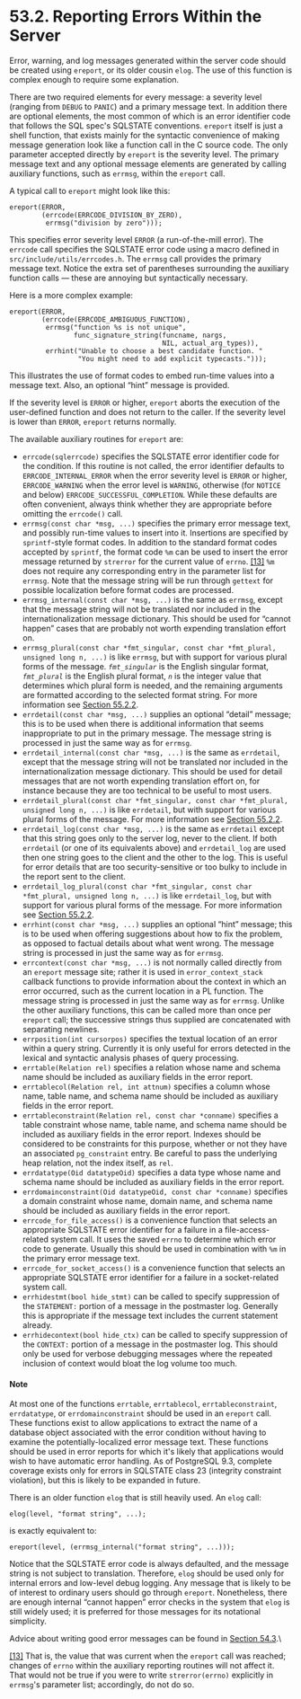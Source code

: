# 53.2. Reporting Errors Within the Server

Error, warning, and log messages generated within the server code should be created using `ereport`, or its older cousin `elog`. The use of this function is complex enough to require some explanation.

There are two required elements for every message: a severity level (ranging from `DEBUG` to `PANIC`) and a primary message text. In addition there are optional elements, the most common of which is an error identifier code that follows the SQL spec's SQLSTATE conventions. `ereport` itself is just a shell function, that exists mainly for the syntactic convenience of making message generation look like a function call in the C source code. The only parameter accepted directly by `ereport` is the severity level. The primary message text and any optional message elements are generated by calling auxiliary functions, such as `errmsg`, within the `ereport` call.

A typical call to `ereport` might look like this:

```
ereport(ERROR,
        (errcode(ERRCODE_DIVISION_BY_ZERO),
         errmsg("division by zero")));
```

This specifies error severity level `ERROR` (a run-of-the-mill error). The `errcode` call specifies the SQLSTATE error code using a macro defined in `src/include/utils/errcodes.h`. The `errmsg` call provides the primary message text. Notice the extra set of parentheses surrounding the auxiliary function calls — these are annoying but syntactically necessary.

Here is a more complex example:

```
ereport(ERROR,
        (errcode(ERRCODE_AMBIGUOUS_FUNCTION),
         errmsg("function %s is not unique",
                func_signature_string(funcname, nargs,
                                      NIL, actual_arg_types)),
         errhint("Unable to choose a best candidate function. "
                 "You might need to add explicit typecasts.")));
```

This illustrates the use of format codes to embed run-time values into a message text. Also, an optional “hint” message is provided.

If the severity level is `ERROR` or higher, `ereport` aborts the execution of the user-defined function and does not return to the caller. If the severity level is lower than `ERROR`, `ereport` returns normally.

The available auxiliary routines for `ereport` are:

* `errcode(sqlerrcode)` specifies the SQLSTATE error identifier code for the condition. If this routine is not called, the error identifier defaults to `ERRCODE_INTERNAL_ERROR` when the error severity level is `ERROR` or higher, `ERRCODE_WARNING` when the error level is `WARNING`, otherwise (for `NOTICE` and below) `ERRCODE_SUCCESSFUL_COMPLETION`. While these defaults are often convenient, always think whether they are appropriate before omitting the `errcode()` call.
* `errmsg(const char *msg, ...)` specifies the primary error message text, and possibly run-time values to insert into it. Insertions are specified by `sprintf`-style format codes. In addition to the standard format codes accepted by `sprintf`, the format code `%m` can be used to insert the error message returned by `strerror` for the current value of `errno`. [\[13\]](https://www.postgresql.org/docs/11/error-message-reporting.html#ftn.id-1.10.6.3.9.2.2.1.7) `%m` does not require any corresponding entry in the parameter list for `errmsg`. Note that the message string will be run through `gettext` for possible localization before format codes are processed.
* `errmsg_internal(const char *msg, ...)` is the same as `errmsg`, except that the message string will not be translated nor included in the internationalization message dictionary. This should be used for “cannot happen” cases that are probably not worth expending translation effort on.
* `errmsg_plural(const char *fmt_singular, const char *fmt_plural, unsigned long n, ...)` is like `errmsg`, but with support for various plural forms of the message. _`fmt_singular`_ is the English singular format, _`fmt_plural`_ is the English plural format, _`n`_ is the integer value that determines which plural form is needed, and the remaining arguments are formatted according to the selected format string. For more information see [Section 55.2.2](https://www.postgresql.org/docs/11/nls-programmer.html#NLS-GUIDELINES).
* `errdetail(const char *msg, ...)` supplies an optional “detail” message; this is to be used when there is additional information that seems inappropriate to put in the primary message. The message string is processed in just the same way as for `errmsg`.
* `errdetail_internal(const char *msg, ...)` is the same as `errdetail`, except that the message string will not be translated nor included in the internationalization message dictionary. This should be used for detail messages that are not worth expending translation effort on, for instance because they are too technical to be useful to most users.
* `errdetail_plural(const char *fmt_singular, const char *fmt_plural, unsigned long n, ...)` is like `errdetail`, but with support for various plural forms of the message. For more information see [Section 55.2.2](https://www.postgresql.org/docs/11/nls-programmer.html#NLS-GUIDELINES).
* `errdetail_log(const char *msg, ...)` is the same as `errdetail` except that this string goes only to the server log, never to the client. If both `errdetail` (or one of its equivalents above) and `errdetail_log` are used then one string goes to the client and the other to the log. This is useful for error details that are too security-sensitive or too bulky to include in the report sent to the client.
* `errdetail_log_plural(const char *fmt_singular, const char *fmt_plural, unsigned long n, ...)` is like `errdetail_log`, but with support for various plural forms of the message. For more information see [Section 55.2.2](https://www.postgresql.org/docs/11/nls-programmer.html#NLS-GUIDELINES).
* `errhint(const char *msg, ...)` supplies an optional “hint” message; this is to be used when offering suggestions about how to fix the problem, as opposed to factual details about what went wrong. The message string is processed in just the same way as for `errmsg`.
* `errcontext(const char *msg, ...)` is not normally called directly from an `ereport` message site; rather it is used in `error_context_stack` callback functions to provide information about the context in which an error occurred, such as the current location in a PL function. The message string is processed in just the same way as for `errmsg`. Unlike the other auxiliary functions, this can be called more than once per `ereport` call; the successive strings thus supplied are concatenated with separating newlines.
* `errposition(int cursorpos)` specifies the textual location of an error within a query string. Currently it is only useful for errors detected in the lexical and syntactic analysis phases of query processing.
* `errtable(Relation rel)` specifies a relation whose name and schema name should be included as auxiliary fields in the error report.
* `errtablecol(Relation rel, int attnum)` specifies a column whose name, table name, and schema name should be included as auxiliary fields in the error report.
* `errtableconstraint(Relation rel, const char *conname)` specifies a table constraint whose name, table name, and schema name should be included as auxiliary fields in the error report. Indexes should be considered to be constraints for this purpose, whether or not they have an associated `pg_constraint` entry. Be careful to pass the underlying heap relation, not the index itself, as `rel`.
* `errdatatype(Oid datatypeOid)` specifies a data type whose name and schema name should be included as auxiliary fields in the error report.
* `errdomainconstraint(Oid datatypeOid, const char *conname)` specifies a domain constraint whose name, domain name, and schema name should be included as auxiliary fields in the error report.
* `errcode_for_file_access()` is a convenience function that selects an appropriate SQLSTATE error identifier for a failure in a file-access-related system call. It uses the saved `errno` to determine which error code to generate. Usually this should be used in combination with `%m` in the primary error message text.
* `errcode_for_socket_access()` is a convenience function that selects an appropriate SQLSTATE error identifier for a failure in a socket-related system call.
* `errhidestmt(bool hide_stmt)` can be called to specify suppression of the `STATEMENT:` portion of a message in the postmaster log. Generally this is appropriate if the message text includes the current statement already.
* `errhidecontext(bool hide_ctx)` can be called to specify suppression of the `CONTEXT:` portion of a message in the postmaster log. This should only be used for verbose debugging messages where the repeated inclusion of context would bloat the log volume too much.

#### Note

At most one of the functions `errtable`, `errtablecol`, `errtableconstraint`, `errdatatype`, or `errdomainconstraint` should be used in an `ereport` call. These functions exist to allow applications to extract the name of a database object associated with the error condition without having to examine the potentially-localized error message text. These functions should be used in error reports for which it's likely that applications would wish to have automatic error handling. As of PostgreSQL 9.3, complete coverage exists only for errors in SQLSTATE class 23 (integrity constraint violation), but this is likely to be expanded in future.

There is an older function `elog` that is still heavily used. An `elog` call:

```
elog(level, "format string", ...);
```

is exactly equivalent to:

```
ereport(level, (errmsg_internal("format string", ...)));
```

Notice that the SQLSTATE error code is always defaulted, and the message string is not subject to translation. Therefore, `elog` should be used only for internal errors and low-level debug logging. Any message that is likely to be of interest to ordinary users should go through `ereport`. Nonetheless, there are enough internal “cannot happen” error checks in the system that `elog` is still widely used; it is preferred for those messages for its notational simplicity.

Advice about writing good error messages can be found in [Section 54.3](https://www.postgresql.org/docs/11/error-style-guide.html).\\

[\[13\]](https://www.postgresql.org/docs/11/error-message-reporting.html#id-1.10.6.3.9.2.2.1.7) That is, the value that was current when the `ereport` call was reached; changes of `errno` within the auxiliary reporting routines will not affect it. That would not be true if you were to write `strerror(errno)` explicitly in `errmsg`'s parameter list; accordingly, do not do so.
